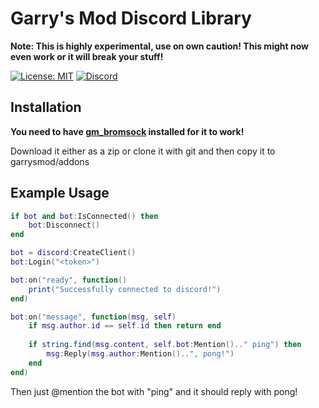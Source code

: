 Garry's Mod Discord Library
============
**Note: This is highly experimental, use on own caution! This might now even work or it will break your stuff!**

[![License: MIT](https://img.shields.io/badge/License-MIT-yellow.svg)](https://opensource.org/licenses/MIT)
[![Discord](https://discordapp.com/api/guilds/128871478019096576/embed.png)](https://discord.gg/vxCPtfK)

## Installation
**You need to have [gm_bromsock](https://github.com/Bromvlieg/gm_bromsock) installed for it to work!**

Download it either as a zip or clone it with git and then copy it to garrysmod/addons


## Example Usage
```lua
if bot and bot:IsConnected() then
	bot:Disconnect()
end

bot = discord:CreateClient()
bot:Login("<token>")

bot:on("ready", function()
	print("Successfully connected to discord!")
end)

bot:on("message", function(msg, self)
	if msg.author.id == self.id then return end
  
 	if string.find(msg.content, self.bot:Mention().." ping") then
		msg:Reply(msg.author:Mention()..", pong!")	
	end
end)
```
Then just @mention the bot with "ping" and it should reply with pong!
